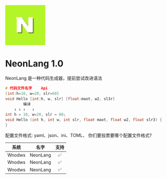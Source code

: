 <picture>
  <source media="(prefers-color-scheme: dark)" srcset="NeonLang-logo.svg">
  <img src="NeonLang-logo.svg" alt="NeonLang-Logo" height="128">
</picture>

# NeonLang 1.0

NeonLang 是一种代码生成器，提前尝试改进语法


```cpp
# 代码文件名字	Api
[int:h=10, w=20, slr=60]
void Hello [int:h, w, slr] [float:maot, w2, sl3r]
		编译
	↓ ↓	↓	↓
int h = 10, w=20, slr = 60;
void Hello (int h, int w, int slr, float maot, float w2, float slr3) {
}
```

配置文件格式: yaml、json、ini、TOML、
你们要投票要哪个配置文件格式?


| 系统 | 名字 | 支持 | 
|:--:|:--:|:--:|
| Wnodws | NeonLang | ✅ |
| Wnodws | NeonLang | ✅ |
| Wnodws | NeonLang | ✅ |
